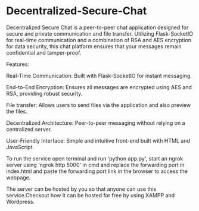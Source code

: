 # Decentralized-Secure-Chat
Decentralized Secure Chat is a peer-to-peer chat application designed for secure and private communication and file transfer. Utilizing Flask-SocketIO for real-time communication and a combination of RSA and AES encryption for data security, this chat platform ensures that your messages remain confidential and tamper-proof.

Features:

Real-Time Communication: Built with Flask-SocketIO for instant messaging.

End-to-End Encryption: Ensures all messages are encrypted using AES and RSA, providing robust security.

File transfer: Allows users to send files via the application and also preview the files.

Decentralized Architecture: Peer-to-peer messaging without relying on a centralized server.

User-Friendly Interface: Simple and intuitive front-end built with HTML and JavaScript.

To run the service open terminal and run 'python app.py', start an ngrok server using 'ngrok http 5000' in cmd and replace the forwarding port in index.html and paste the forwarding port link in the browser to access the webpage.






The server can be hosted by you so that anyone can use this service.Checkout how it can be hosted for free by using XAMPP and Wordpress.

